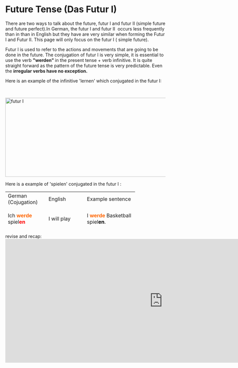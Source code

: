 <h1> Future Tense (Das Futur I) </h1>
<p>There are two ways to talk about the future, futur I and futur II (simple future and future perfect).In German, the futur I and futur II&nbsp; occurs less frequently than in than in English but they have are very similar when forming the Futur I and Futur II. This page will only focus on the futur I ( simple future).</p>
<p>Futur I is used to refer to the actions and movements that are going to be done in the future. The conjugation of futur I is very simple, it is essential to use the verb <strong>"werden"&nbsp;</strong>in the present tense + verb infinitive.&nbsp;<img src="https://www.bing.com/images/search?view=detailV2&amp;ccid=xfI%2bau3I&amp;id=A56F8B045CA911648BF8A7C9947B398019961F68&amp;thid=OIP.xfI-au3I-1doH0DN4lREIAHaDp&amp;mediaurl=https%3a%2f%2fwww.learn-german-smarter.com%2fwp-content%2fuploads%2f2015%2f06%2fGerman-futur-tense-1.gif&amp;exph=327&amp;expw=664&amp;q=future+tense+in+german&amp;simid=608037901042780944&amp;selectedIndex=1&amp;ajaxhist=0" alt="" />It is quite straight forward as the pattern of the future tense is very predictable. Even the <strong>irregular verbs have no exception.&nbsp;</strong></p>
<p>Here is an example of the infinitive 'lernen' which conjugated in the futur I:</p>
<p>&nbsp;</p>
<p><img src="https://www.learn-german-smarter.com/wp-content/uploads/2015/06/German-futur-tense-1.gif" alt="futur I " width="506" height="249" /></p>
<p>Here is a example of 'spielen' conjugated in the futur I :</p>
<table style="height: 116px; width: 530px;">
<tbody>
<tr style="height: 17px;">
<td style="width: 112px; height: 17px;">German (Cojugation)</td>
<td style="width: 104.8px; height: 17px;">English</td>
<td style="width: 143.2px; height: 17px;">Example sentence&nbsp;</td>
</tr>
<tr style="height: 45px;">
<td style="width: 112px; height: 45px;">
<p>Ich <strong><span style="color: #ff6600;">werde</span></strong> spiel<strong><span style="color: #ff0000;">en</span></strong></p>
</td>
<td style="width: 104.8px; height: 45px;">
<p>I will play</p>
</td>
<td style="width: 143.2px; height: 45px;">I <strong><span style="color: #ff6600;">werde</span></strong> Basketball spiel<strong><span style="color: #000000;">en</span></strong>.</td>
</tr>
<tr style="height: 45px;">
<td style="width: 112px; height: 45px;">
<p>Du <span style="color: #ff6600;"><strong>wirst</strong></span> spiel<strong><span style="color: #ff0000;">en</span></strong></p>
</td>
<td style="width: 104.8px; height: 45px;">
<p>You will play</p>
</td>
<td style="width: 143.2px; height: 45px;">&nbsp;<span style="color: #ff6600;"><strong>Wirst</strong></span> du Basketball spiel<strong><span style="color: #000000;">en</span></strong>?</td>
</tr>
<tr style="height: 45px;">
<td style="width: 112px; height: 45px;">
<p>Er/sie/es <strong><span style="color: #ff6600;">wird</span></strong> spiel<span style="color: #ff0000;"><strong>en</strong></span></p>
</td>
<td style="width: 104.8px; height: 45px;">
<p>He/she/it will play</p>
</td>
<td style="width: 143.2px; height: 45px;">Er/sie/es <span style="color: #ff6600;"><strong>wird</strong></span> mit mir spiel<strong><span style="color: #000000;">en</span></strong></td>
</tr>
<tr style="height: 45px;">
<td style="width: 112px; height: 45px;">
<p>Wir <span style="color: #ff6600;"><strong>werden</strong></span> spiel<span style="color: #ff0000;"><strong>en</strong></span></p>
</td>
<td style="width: 104.8px; height: 45px;">
<p>we will play</p>
</td>
<td style="width: 143.2px; height: 45px;">Wir<strong><span style="color: #ff6600;"> werden</span></strong> Basketball spiel<strong><span style="color: #000000;">en</span></strong></td>
</tr>
<tr style="height: 45px;">
<td style="width: 112px; height: 45px;">
<p>Ihr <strong><span style="color: #ff6600;">werdet</span></strong> spiel<span style="color: #ff0000;"><strong>en</strong></span>&nbsp;</p>
</td>
<td style="width: 104.8px; height: 45px;">
<p>You will play</p>
</td>
<td style="width: 143.2px; height: 45px;"><span style="color: #ff6600;"><strong>Werdet</strong></span> ihr Basketball spiel<strong>en</strong>?</td>
</tr>
<tr style="height: 49.4px;">
<td style="width: 112px; height: 49.4px;">
<p>Sie/sie <strong><span style="color: #ff6600;">werden</span></strong> spiel<span style="color: #ff0000;">en</span></p>
</td>
<td style="width: 104.8px; height: 49.4px;">
<p>You play&nbsp;</p>
</td>
<td style="width: 143.2px; height: 49.4px;"><strong><span style="color: #ff6600;">Werden</span></strong> sie heute spiel<strong>en</strong>?</td>
</tr>
</tbody>
</table>
revise and recap:
<iframe src="https://h5p.org/h5p/embed/689214" width="988" height="390" frameborder="0" allowfullscreen="allowfullscreen"></iframe><script src="https://h5p.org/sites/all/modules/h5p/library/js/h5p-resizer.js" charset="UTF-8"></script>
